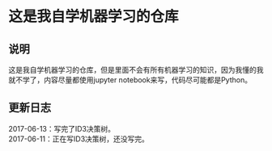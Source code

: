 # 这是我自学机器学习的仓库
## 说明
这是我自学机器学习的仓库，但是里面不会有所有机器学习的知识，因为我懂的我就不学了，内容尽量都使用jupyter notebook来写，代码尽可能都是Python。  
## 更新日志
2017-06-13：写完了ID3决策树。  
2017-06-11：正在写ID3决策树，还没写完。
